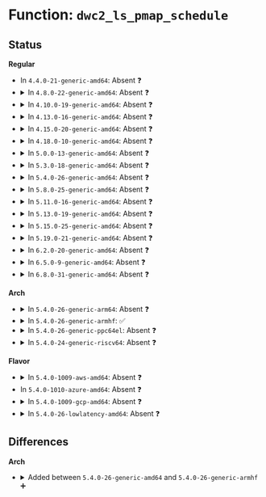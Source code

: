 # Function: <code>dwc2_ls_pmap_schedule</code>

## Status
<b>Regular</b>
<ul>
<li>
In <code>4.4.0-21-generic-amd64</code>: Absent ❓
</li>
<li>
<details>
<summary>In <code>4.8.0-22-generic-amd64</code>: Absent ❓</summary>

```json
{
  "name": "dwc2_ls_pmap_schedule",
  "collision_type": "Unique Static",
  "inline_type": "Selective",
  "funcs": [
    {
      "addr": 18446744071585715952,
      "name": "dwc2_ls_pmap_schedule",
      "external": false,
      "loc": "drivers/usb/dwc2/hcd_queue.c:580",
      "file": "drivers/usb/dwc2/hcd_queue.c",
      "inline": "not declared, inlined",
      "caller_inline": [],
      "caller_func": []
    }
  ],
  "symbols": [
    {
      "addr": 18446744071585715952,
      "name": "dwc2_ls_pmap_schedule.isra.10",
      "section": ".text",
      "bind": "STB_LOCAL",
      "size": 137
    }
  ]
}
```
</details>
</li>
<li>
<details>
<summary>In <code>4.10.0-19-generic-amd64</code>: Absent ❓</summary>

```json
{
  "name": "dwc2_ls_pmap_schedule",
  "collision_type": "Unique Static",
  "inline_type": "Selective",
  "funcs": [
    {
      "addr": 18446744071585904576,
      "name": "dwc2_ls_pmap_schedule",
      "external": false,
      "loc": "drivers/usb/dwc2/hcd_queue.c:583",
      "file": "drivers/usb/dwc2/hcd_queue.c",
      "inline": "not declared, inlined",
      "caller_inline": [],
      "caller_func": []
    }
  ],
  "symbols": [
    {
      "addr": 18446744071585904576,
      "name": "dwc2_ls_pmap_schedule.isra.12",
      "section": ".text",
      "bind": "STB_LOCAL",
      "size": 137
    }
  ]
}
```
</details>
</li>
<li>
<details>
<summary>In <code>4.13.0-16-generic-amd64</code>: Absent ❓</summary>

```json
{
  "name": "dwc2_ls_pmap_schedule",
  "collision_type": "Unique Static",
  "inline_type": "Selective",
  "funcs": [
    {
      "addr": 18446744071585987376,
      "name": "dwc2_ls_pmap_schedule",
      "external": false,
      "loc": "drivers/usb/dwc2/hcd_queue.c:580",
      "file": "drivers/usb/dwc2/hcd_queue.c",
      "inline": "not declared, inlined",
      "caller_inline": [],
      "caller_func": []
    }
  ],
  "symbols": [
    {
      "addr": 18446744071585987376,
      "name": "dwc2_ls_pmap_schedule.isra.12",
      "section": ".text",
      "bind": "STB_LOCAL",
      "size": 126
    }
  ]
}
```
</details>
</li>
<li>
<details>
<summary>In <code>4.15.0-20-generic-amd64</code>: Absent ❓</summary>

```json
{
  "name": "dwc2_ls_pmap_schedule",
  "collision_type": "Unique Static",
  "inline_type": "Selective",
  "funcs": [
    {
      "addr": 18446744071586431344,
      "name": "dwc2_ls_pmap_schedule",
      "external": false,
      "loc": "drivers/usb/dwc2/hcd_queue.c:581",
      "file": "drivers/usb/dwc2/hcd_queue.c",
      "inline": "not declared, inlined",
      "caller_inline": [],
      "caller_func": []
    }
  ],
  "symbols": [
    {
      "addr": 18446744071586431344,
      "name": "dwc2_ls_pmap_schedule.isra.12",
      "section": ".text",
      "bind": "STB_LOCAL",
      "size": 126
    }
  ]
}
```
</details>
</li>
<li>
<details>
<summary>In <code>4.18.0-10-generic-amd64</code>: Absent ❓</summary>

```json
{
  "name": "dwc2_ls_pmap_schedule",
  "collision_type": "Unique Static",
  "inline_type": "Selective",
  "funcs": [
    {
      "addr": 18446744071586695632,
      "name": "dwc2_ls_pmap_schedule",
      "external": false,
      "loc": "drivers/usb/dwc2/hcd_queue.c:584",
      "file": "drivers/usb/dwc2/hcd_queue.c",
      "inline": "not declared, inlined",
      "caller_inline": [],
      "caller_func": []
    }
  ],
  "symbols": [
    {
      "addr": 18446744071586695632,
      "name": "dwc2_ls_pmap_schedule.isra.14",
      "section": ".text",
      "bind": "STB_LOCAL",
      "size": 126
    }
  ]
}
```
</details>
</li>
<li>
<details>
<summary>In <code>5.0.0-13-generic-amd64</code>: Absent ❓</summary>

```json
{
  "name": "dwc2_ls_pmap_schedule",
  "collision_type": "Unique Static",
  "inline_type": "Selective",
  "funcs": [
    {
      "addr": 18446744071586852656,
      "name": "dwc2_ls_pmap_schedule",
      "external": false,
      "loc": "drivers/usb/dwc2/hcd_queue.c:584",
      "file": "drivers/usb/dwc2/hcd_queue.c",
      "inline": "not declared, inlined",
      "caller_inline": [],
      "caller_func": []
    }
  ],
  "symbols": [
    {
      "addr": 18446744071586852656,
      "name": "dwc2_ls_pmap_schedule.isra.16",
      "section": ".text",
      "bind": "STB_LOCAL",
      "size": 126
    }
  ]
}
```
</details>
</li>
<li>
<details>
<summary>In <code>5.3.0-18-generic-amd64</code>: Absent ❓</summary>

```json
{
  "name": "dwc2_ls_pmap_schedule",
  "collision_type": "Unique Static",
  "inline_type": "Selective",
  "funcs": [
    {
      "addr": 18446744071587110960,
      "name": "dwc2_ls_pmap_schedule",
      "external": false,
      "loc": "drivers/usb/dwc2/hcd_queue.c:584",
      "file": "drivers/usb/dwc2/hcd_queue.c",
      "inline": "not declared, inlined",
      "caller_inline": [],
      "caller_func": [
        "drivers/usb/dwc2/hcd_queue.c:dwc2_do_reserve",
        "drivers/usb/dwc2/hcd_queue.c:dwc2_do_reserve"
      ]
    }
  ],
  "symbols": [
    {
      "addr": 18446744071587110960,
      "name": "dwc2_ls_pmap_schedule.isra.0",
      "section": ".text",
      "bind": "STB_LOCAL",
      "size": 125
    }
  ]
}
```
</details>
</li>
<li>
<details>
<summary>In <code>5.4.0-26-generic-amd64</code>: Absent ❓</summary>

```json
{
  "name": "dwc2_ls_pmap_schedule",
  "collision_type": "Unique Static",
  "inline_type": "Selective",
  "funcs": [
    {
      "addr": 18446744071587311344,
      "name": "dwc2_ls_pmap_schedule",
      "external": false,
      "loc": "drivers/usb/dwc2/hcd_queue.c:584",
      "file": "drivers/usb/dwc2/hcd_queue.c",
      "inline": "not declared, inlined",
      "caller_inline": [],
      "caller_func": [
        "drivers/usb/dwc2/hcd_queue.c:dwc2_do_reserve",
        "drivers/usb/dwc2/hcd_queue.c:dwc2_do_reserve"
      ]
    }
  ],
  "symbols": [
    {
      "addr": 18446744071587311344,
      "name": "dwc2_ls_pmap_schedule.isra.0",
      "section": ".text",
      "bind": "STB_LOCAL",
      "size": 137
    }
  ]
}
```
</details>
</li>
<li>
<details>
<summary>In <code>5.8.0-25-generic-amd64</code>: Absent ❓</summary>

```json
{
  "name": "dwc2_ls_pmap_schedule",
  "collision_type": "Unique Static",
  "inline_type": "Selective",
  "funcs": [
    {
      "addr": 18446744071588167856,
      "name": "dwc2_ls_pmap_schedule",
      "external": false,
      "loc": "drivers/usb/dwc2/hcd_queue.c:584",
      "file": "drivers/usb/dwc2/hcd_queue.c",
      "inline": "not declared, inlined",
      "caller_inline": [],
      "caller_func": [
        "drivers/usb/dwc2/hcd_queue.c:dwc2_do_reserve",
        "drivers/usb/dwc2/hcd_queue.c:dwc2_uframe_schedule_split"
      ]
    }
  ],
  "symbols": [
    {
      "addr": 18446744071588167856,
      "name": "dwc2_ls_pmap_schedule.isra.0",
      "section": ".text",
      "bind": "STB_LOCAL",
      "size": 111
    }
  ]
}
```
</details>
</li>
<li>
<details>
<summary>In <code>5.11.0-16-generic-amd64</code>: Absent ❓</summary>

```json
{
  "name": "dwc2_ls_pmap_schedule",
  "collision_type": "Unique Static",
  "inline_type": "Selective",
  "funcs": [
    {
      "addr": 18446744071588205968,
      "name": "dwc2_ls_pmap_schedule",
      "external": false,
      "loc": "drivers/usb/dwc2/hcd_queue.c:584",
      "file": "drivers/usb/dwc2/hcd_queue.c",
      "inline": "not declared, inlined",
      "caller_inline": [],
      "caller_func": [
        "drivers/usb/dwc2/hcd_queue.c:dwc2_do_reserve",
        "drivers/usb/dwc2/hcd_queue.c:dwc2_uframe_schedule_split"
      ]
    }
  ],
  "symbols": [
    {
      "addr": 18446744071588205968,
      "name": "dwc2_ls_pmap_schedule.isra.0",
      "section": ".text",
      "bind": "STB_LOCAL",
      "size": 111
    }
  ]
}
```
</details>
</li>
<li>
<details>
<summary>In <code>5.13.0-19-generic-amd64</code>: Absent ❓</summary>

```json
{
  "name": "dwc2_ls_pmap_schedule",
  "collision_type": "Unique Static",
  "inline_type": "Selective",
  "funcs": [
    {
      "addr": 18446744071588089184,
      "name": "dwc2_ls_pmap_schedule",
      "external": false,
      "loc": "drivers/usb/dwc2/hcd_queue.c:584",
      "file": "drivers/usb/dwc2/hcd_queue.c",
      "inline": "not declared, inlined",
      "caller_inline": [],
      "caller_func": [
        "drivers/usb/dwc2/hcd_queue.c:dwc2_do_reserve",
        "drivers/usb/dwc2/hcd_queue.c:dwc2_uframe_schedule_split"
      ]
    }
  ],
  "symbols": [
    {
      "addr": 18446744071588089184,
      "name": "dwc2_ls_pmap_schedule.isra.0",
      "section": ".text",
      "bind": "STB_LOCAL",
      "size": 111
    }
  ]
}
```
</details>
</li>
<li>
<details>
<summary>In <code>5.15.0-25-generic-amd64</code>: Absent ❓</summary>

```json
{
  "name": "dwc2_ls_pmap_schedule",
  "collision_type": "Unique Static",
  "inline_type": "Selective",
  "funcs": [
    {
      "addr": 18446744071588721184,
      "name": "dwc2_ls_pmap_schedule",
      "external": false,
      "loc": "drivers/usb/dwc2/hcd_queue.c:584",
      "file": "drivers/usb/dwc2/hcd_queue.c",
      "inline": "not declared, inlined",
      "caller_inline": [],
      "caller_func": [
        "drivers/usb/dwc2/hcd_queue.c:dwc2_do_reserve",
        "drivers/usb/dwc2/hcd_queue.c:dwc2_uframe_schedule_split"
      ]
    }
  ],
  "symbols": [
    {
      "addr": 18446744071588721184,
      "name": "dwc2_ls_pmap_schedule.isra.0",
      "section": ".text",
      "bind": "STB_LOCAL",
      "size": 137
    }
  ]
}
```
</details>
</li>
<li>
<details>
<summary>In <code>5.19.0-21-generic-amd64</code>: Absent ❓</summary>

```json
{
  "name": "dwc2_ls_pmap_schedule",
  "collision_type": "Unique Static",
  "inline_type": "Selective",
  "funcs": [
    {
      "addr": 18446744071590139376,
      "name": "dwc2_ls_pmap_schedule",
      "external": false,
      "loc": "drivers/usb/dwc2/hcd_queue.c:584",
      "file": "drivers/usb/dwc2/hcd_queue.c",
      "inline": "not declared, inlined",
      "caller_inline": [],
      "caller_func": [
        "drivers/usb/dwc2/hcd_queue.c:dwc2_do_reserve",
        "drivers/usb/dwc2/hcd_queue.c:dwc2_uframe_schedule_split"
      ]
    }
  ],
  "symbols": [
    {
      "addr": 18446744071590139376,
      "name": "dwc2_ls_pmap_schedule.isra.0",
      "section": ".text",
      "bind": "STB_LOCAL",
      "size": 173
    }
  ]
}
```
</details>
</li>
<li>
<details>
<summary>In <code>6.2.0-20-generic-amd64</code>: Absent ❓</summary>

```json
{
  "name": "dwc2_ls_pmap_schedule",
  "collision_type": "Unique Static",
  "inline_type": "Selective",
  "funcs": [
    {
      "addr": 18446744071591753376,
      "name": "dwc2_ls_pmap_schedule",
      "external": false,
      "loc": "drivers/usb/dwc2/hcd_queue.c:554",
      "file": "drivers/usb/dwc2/hcd_queue.c",
      "inline": "not declared, inlined",
      "caller_inline": [],
      "caller_func": [
        "drivers/usb/dwc2/hcd_queue.c:dwc2_do_reserve",
        "drivers/usb/dwc2/hcd_queue.c:dwc2_uframe_schedule_split"
      ]
    }
  ],
  "symbols": [
    {
      "addr": 18446744071591753376,
      "name": "dwc2_ls_pmap_schedule.isra.0",
      "section": ".text",
      "bind": "STB_LOCAL",
      "size": 173
    }
  ]
}
```
</details>
</li>
<li>
<details>
<summary>In <code>6.5.0-9-generic-amd64</code>: Absent ❓</summary>

```json
{
  "name": "dwc2_ls_pmap_schedule",
  "collision_type": "Unique Static",
  "inline_type": "Selective",
  "funcs": [
    {
      "addr": 18446744071592176704,
      "name": "dwc2_ls_pmap_schedule",
      "external": false,
      "loc": "drivers/usb/dwc2/hcd_queue.c:554",
      "file": "drivers/usb/dwc2/hcd_queue.c",
      "inline": "not declared, inlined",
      "caller_inline": [],
      "caller_func": [
        "drivers/usb/dwc2/hcd_queue.c:dwc2_do_reserve",
        "drivers/usb/dwc2/hcd_queue.c:dwc2_uframe_schedule_split"
      ]
    }
  ],
  "symbols": [
    {
      "addr": 18446744071592176704,
      "name": "dwc2_ls_pmap_schedule.isra.0",
      "section": ".text",
      "bind": "STB_LOCAL",
      "size": 173
    }
  ]
}
```
</details>
</li>
<li>
<details>
<summary>In <code>6.8.0-31-generic-amd64</code>: Absent ❓</summary>

```json
{
  "name": "dwc2_ls_pmap_schedule",
  "collision_type": "Unique Static",
  "inline_type": "Selective",
  "funcs": [
    {
      "addr": 18446744071592917392,
      "name": "dwc2_ls_pmap_schedule",
      "external": false,
      "loc": "drivers/usb/dwc2/hcd_queue.c:554",
      "file": "drivers/usb/dwc2/hcd_queue.c",
      "inline": "not declared, inlined",
      "caller_inline": [],
      "caller_func": [
        "drivers/usb/dwc2/hcd_queue.c:dwc2_do_reserve",
        "drivers/usb/dwc2/hcd_queue.c:dwc2_uframe_schedule_split"
      ]
    }
  ],
  "symbols": [
    {
      "addr": 18446744071592917392,
      "name": "dwc2_ls_pmap_schedule.isra.0",
      "section": ".text",
      "bind": "STB_LOCAL",
      "size": 173
    }
  ]
}
```
</details>
</li>
</ul>
<b>Arch</b>
<ul>
<li>
<details>
<summary>In <code>5.4.0-26-generic-arm64</code>: Absent ❓</summary>

```json
{
  "name": "dwc2_ls_pmap_schedule",
  "collision_type": "Unique Static",
  "inline_type": "Selective",
  "funcs": [
    {
      "addr": 18446603336500428680,
      "name": "dwc2_ls_pmap_schedule",
      "external": false,
      "loc": "drivers/usb/dwc2/hcd_queue.c:584",
      "file": "drivers/usb/dwc2/hcd_queue.c",
      "inline": "not declared, inlined",
      "caller_inline": [],
      "caller_func": [
        "drivers/usb/dwc2/hcd_queue.c:dwc2_do_reserve",
        "drivers/usb/dwc2/hcd_queue.c:dwc2_do_reserve"
      ]
    }
  ],
  "symbols": [
    {
      "addr": 18446603336500428680,
      "name": "dwc2_ls_pmap_schedule.isra.0",
      "section": ".text",
      "bind": "STB_LOCAL",
      "size": 136
    }
  ]
}
```
</details>
</li>
<li>
<details>
<summary>In <code>5.4.0-26-generic-armhf</code>: ✅</summary>

```c
int dwc2_ls_pmap_schedule(struct dwc2_hsotg * hsotg, struct dwc2_qh * qh, int search_slice)
```

```json
{
  "name": "dwc2_ls_pmap_schedule",
  "collision_type": "Unique Static",
  "inline_type": "No",
  "funcs": [
    {
      "addr": 3232882932,
      "name": "dwc2_ls_pmap_schedule",
      "external": false,
      "loc": "drivers/usb/dwc2/hcd_queue.c:584",
      "file": "drivers/usb/dwc2/hcd_queue.c",
      "inline": "seen, unknown",
      "caller_inline": [],
      "caller_func": [
        "drivers/usb/dwc2/hcd_queue.c:dwc2_do_reserve",
        "drivers/usb/dwc2/hcd_queue.c:dwc2_do_reserve"
      ]
    }
  ],
  "symbols": [
    {
      "addr": 3232882932,
      "name": "dwc2_ls_pmap_schedule",
      "section": ".text",
      "bind": "STB_LOCAL",
      "size": 136
    }
  ]
}
```
</details>
</li>
<li>
<details>
<summary>In <code>5.4.0-26-generic-ppc64el</code>: Absent ❓</summary>

```json
{
  "name": "dwc2_ls_pmap_schedule",
  "collision_type": "Unique Static",
  "inline_type": "Selective",
  "funcs": [
    {
      "addr": 13835058055293776144,
      "name": "dwc2_ls_pmap_schedule",
      "external": false,
      "loc": "drivers/usb/dwc2/hcd_queue.c:584",
      "file": "drivers/usb/dwc2/hcd_queue.c",
      "inline": "not declared, inlined",
      "caller_inline": [],
      "caller_func": [
        "drivers/usb/dwc2/hcd_queue.c:dwc2_do_reserve",
        "drivers/usb/dwc2/hcd_queue.c:dwc2_do_reserve"
      ]
    }
  ],
  "symbols": [
    {
      "addr": 13835058055293776144,
      "name": "dwc2_ls_pmap_schedule.isra.0",
      "section": ".text",
      "bind": "STB_LOCAL",
      "size": 172
    }
  ]
}
```
</details>
</li>
<li>
<details>
<summary>In <code>5.4.0-24-generic-riscv64</code>: Absent ❓</summary>

```json
{
  "name": "dwc2_ls_pmap_schedule",
  "collision_type": "Unique Static",
  "inline_type": "Selective",
  "funcs": [
    {
      "addr": 18446743936277319186,
      "name": "dwc2_ls_pmap_schedule",
      "external": false,
      "loc": "drivers/usb/dwc2/hcd_queue.c:584",
      "file": "drivers/usb/dwc2/hcd_queue.c",
      "inline": "not declared, inlined",
      "caller_inline": [],
      "caller_func": [
        "drivers/usb/dwc2/hcd_queue.c:dwc2_do_reserve",
        "drivers/usb/dwc2/hcd_queue.c:dwc2_do_reserve"
      ]
    }
  ],
  "symbols": [
    {
      "addr": 18446743936277319186,
      "name": "dwc2_ls_pmap_schedule.isra.0",
      "section": ".text",
      "bind": "STB_LOCAL",
      "size": 108
    }
  ]
}
```
</details>
</li>
</ul>
<b>Flavor</b>
<ul>
<li>
<details>
<summary>In <code>5.4.0-1009-aws-amd64</code>: Absent ❓</summary>

```json
{
  "name": "dwc2_ls_pmap_schedule",
  "collision_type": "Unique Static",
  "inline_type": "Selective",
  "funcs": [
    {
      "addr": 18446744071587017424,
      "name": "dwc2_ls_pmap_schedule",
      "external": false,
      "loc": "drivers/usb/dwc2/hcd_queue.c:584",
      "file": "drivers/usb/dwc2/hcd_queue.c",
      "inline": "not declared, inlined",
      "caller_inline": [],
      "caller_func": [
        "drivers/usb/dwc2/hcd_queue.c:dwc2_do_reserve",
        "drivers/usb/dwc2/hcd_queue.c:dwc2_do_reserve"
      ]
    }
  ],
  "symbols": [
    {
      "addr": 18446744071587017424,
      "name": "dwc2_ls_pmap_schedule.isra.0",
      "section": ".text",
      "bind": "STB_LOCAL",
      "size": 137
    }
  ]
}
```
</details>
</li>
<li>
In <code>5.4.0-1010-azure-amd64</code>: Absent ❓
</li>
<li>
<details>
<summary>In <code>5.4.0-1009-gcp-amd64</code>: Absent ❓</summary>

```json
{
  "name": "dwc2_ls_pmap_schedule",
  "collision_type": "Unique Static",
  "inline_type": "Selective",
  "funcs": [
    {
      "addr": 18446744071587265904,
      "name": "dwc2_ls_pmap_schedule",
      "external": false,
      "loc": "drivers/usb/dwc2/hcd_queue.c:584",
      "file": "drivers/usb/dwc2/hcd_queue.c",
      "inline": "not declared, inlined",
      "caller_inline": [],
      "caller_func": [
        "drivers/usb/dwc2/hcd_queue.c:dwc2_do_reserve",
        "drivers/usb/dwc2/hcd_queue.c:dwc2_do_reserve"
      ]
    }
  ],
  "symbols": [
    {
      "addr": 18446744071587265904,
      "name": "dwc2_ls_pmap_schedule.isra.0",
      "section": ".text",
      "bind": "STB_LOCAL",
      "size": 137
    }
  ]
}
```
</details>
</li>
<li>
<details>
<summary>In <code>5.4.0-26-lowlatency-amd64</code>: Absent ❓</summary>

```json
{
  "name": "dwc2_ls_pmap_schedule",
  "collision_type": "Unique Static",
  "inline_type": "Selective",
  "funcs": [
    {
      "addr": 18446744071587372672,
      "name": "dwc2_ls_pmap_schedule",
      "external": false,
      "loc": "drivers/usb/dwc2/hcd_queue.c:584",
      "file": "drivers/usb/dwc2/hcd_queue.c",
      "inline": "not declared, inlined",
      "caller_inline": [],
      "caller_func": [
        "drivers/usb/dwc2/hcd_queue.c:dwc2_do_reserve",
        "drivers/usb/dwc2/hcd_queue.c:dwc2_do_reserve"
      ]
    }
  ],
  "symbols": [
    {
      "addr": 18446744071587372672,
      "name": "dwc2_ls_pmap_schedule.isra.0",
      "section": ".text",
      "bind": "STB_LOCAL",
      "size": 137
    }
  ]
}
```
</details>
</li>
</ul>

## Differences
<b>Arch</b>
<ul>
<li>
<details>
<summary>Added between <code>5.4.0-26-generic-amd64</code> and <code>5.4.0-26-generic-armhf</code> ➕</summary>

```c
int dwc2_ls_pmap_schedule(struct dwc2_hsotg * hsotg, struct dwc2_qh * qh, int search_slice)
```
</details>
</li>
</ul>
